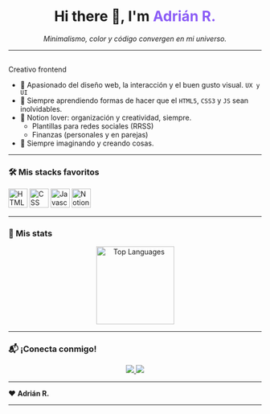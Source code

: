 <!-- <p align="center">
  <img src="https://capsule-render.vercel.app/api?type=waving&color=0:06b6d4,100:f43f5e&height=150&section=header&text=Adri%C3%A1n%20R.&fontSize=48&fontAlignY=38" alt="Adrián R. header" />
</p> -->

<h1 align="center">Hi there 👋, I'm <span style="color:#8b5cf6;">Adrián R.</span></h1>

<p align="center">
  <em>Minimalismo, color y código convergen en mi universo.</em>
</p>

---

## 

Creativo frontend 

- 🚀 Apasionado del diseño web, la interacción y el buen gusto visual. `UX y UI`
- 🌱 Siempre aprendiendo formas de hacer que el `HTML5`, `CSS3` y `JS` sean inolvidables.
- 🧠 Notion lover: organización y creatividad, siempre.
  - Plantillas para redes sociales (RRSS)
  - Finanzas (personales y en parejas)
- 🎨 Siempre imaginando y creando cosas.

---

### 🛠️ Mis stacks favoritos

<p>
  <img width="38" alt="HTML" src="https://cdn.jsdelivr.net/gh/devicons/devicon/icons/html5/html5-original.svg"/>
  <img width="38" alt="CSS" src="https://cdn.jsdelivr.net/gh/devicons/devicon/icons/css3/css3-original.svg"/>
  <img width="38" alt="Javascript" src="https://cdn.jsdelivr.net/gh/devicons/devicon/icons/javascript/javascript-original.svg"/>
  <img width="38" alt="Notion" src="https://cdn.jsdelivr.net/gh/devicons/devicon@latest/icons/notion/notion-original.svg"/>
</p>

---

### 🧬 Mis stats

<p align="center">
  <!-- <img src="https://github-readme-stats.vercel.app/api?username=AdrianRodU&count_private=true&show_icons=true&theme=github_dark" alt="GitHub stats" height="155"/>-->
  <img src="https://github-readme-stats.vercel.app/api/top-langs/?username=AdrianRodU&layout=compact&theme=github_dark" alt="Top Languages" height="155"/>
</p>

---

### 📬️ ¡Conecta conmigo!

<p align="center">
  <a href="https://www.instagram.com/adrianrodu/" target="_blank">
    <img src="https://img.shields.io/badge/Instagram-F43F5E?style=for-the-badge&logo=instagram&logoColor=fff" />
  </a>
  <a href="mailto:lhollowmanl@gmail.com">
    <img src="https://img.shields.io/badge/Gmail-8b5cf6?style=for-the-badge&logo=gmail&logoColor=fff" />
  </a>
</p>

---

❤️ **Adrián R.**

---
